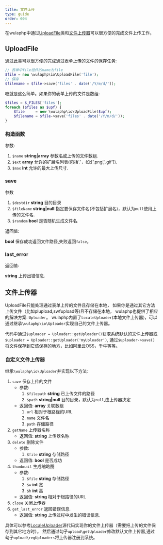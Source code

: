 ```yaml
---
title: 文件上传
type: guide
order: 604
---
```


在wulaphp中通过[UploadFile](#UploadFile)类和[文件上传器](#文件上传器)可以很方便的完成文件上传工作。

## UploadFile

通过此类可以很方便的完成通过表单上传的文件的保存任务:

```php
// 表单中file组件的name为file
$file = new \wulaphp\io\UploadFile('file');
// 保存
$filename = $file->save('files' . date('/Y/m/d/'));
```

嗯就是这么简单。如果你的表单上传的文件是数组:

```php
$files = $_FILES['files'];
foreach ($files as $upf) {
    $file     = new \wulaphp\io\UploadFile($upf);
    $filename = $file->save('files' . date('/Y/m/d/'));
}
```

### 构造函数

参数:

1. `$name` **string|array** 参数名或上传的文件数组.
2. `$ext`  **array** 允许的扩展名列表(包括'.'，如:['.png','.gif']).
3. `$max`  **int** 允许的最大上传尺寸.

### save

参数

1. `$destdir` **string** 目的目录
2. `$fileName` **string|null** 指定要保存文件名(不包括扩展名)，默认为`null`使用上传的文件名.
3. `$random`  **bool** 是否随机生成文件名.

返回值:

**bool** 保存成功返回文件路径,失败返回`false`。

### last_error

返回值:

**string** 上传出错信息.

## 文件上传器

UploadFile只能处理通过表单上传的文件且存储在本地，
如果你是通过其它方法上传文件（比如plupload,swfupload等)且不存储在本地，
wulaphp也提供了相应的解决方案: `Uploader`。
wulaphp内置了`LocaleUploader`(本地文件上传器)，可以通过继承`\wulaphp\io\Uploader`实现自己的文件上传器。

代码中通过`$uploader = Uploader::getUploader()`获取系统默认的文件上传器或`$uploader = Uploader::getUploader('myUploader')`,
通过`$uploader->save()`将文件保存到它该保存的地方，比如阿里云OSS，千牛等等。

### 自定义文件上传器

继承`\wulaphp\io\Uploader`并实现以下方法:

1. `save` 保存上传的文件
    * 参数:
       1. `$filepath` **string** 已上传文件的路径
       2. `$path` **string|null** 目的目录，默认为`null`,由上传器决定
    * 返回值: **array** 关联数组
       1. `url` 相对于根路径的URL
       2. `name` 文件名
       3. `path` 存储路径
2. `getName` 上传器名称
    * 返回值: **string** 上传器名称
3. `delete` 删除文件
    * 参数:
        1. `$file` **string** 存储路径
    * 返回值: **bool** 是否成功
4. `thumbnail` 生成缩略图
    * 参数:
        1. `$file` **string** 存储路径
        2. `$w` **int** 宽
        3. `$h` **int** 高
    * 返回值: **string** 相对于根路径的URL
5. `close` 关闭上传器
6. `get_last_error` 返回错误信息.
    * 返回值: **string** 上传过程中发生的错误信息.

具体可以参考[LocaleUploader](https://github.com/ninggf/wulaphp/blob/v2.0/wulaphp/io/LocaleUploader.php)源代码实现你的文件上传器（需要把上传的文件保存到其它地方时）。
然后通过勾子`upload\getUploader`修改默认文件上传器,通过勾子`upload\regUploaders`将上传器注册到系统。
